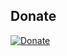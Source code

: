 
## Donate
[![Donate](https://img.shields.io/badge/Donate-PayPal-green.svg)](https://www.paypal.me/qdrawmedia)
